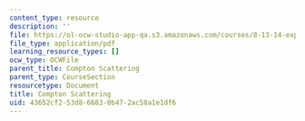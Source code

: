 ```yaml
---
content_type: resource
description: ''
file: https://ol-ocw-studio-app-qa.s3.amazonaws.com/courses/8-13-14-experimental-physics-i-ii-junior-lab-fall-2016-spring-2017/43652cf253d866830b472ac58a1e1df6_MIT8_13-14F16-S17exp1.pdf
file_type: application/pdf
learning_resource_types: []
ocw_type: OCWFile
parent_title: Compton Scattering
parent_type: CourseSection
resourcetype: Document
title: Compton Scattering
uid: 43652cf2-53d8-6683-0b47-2ac58a1e1df6
---
```

